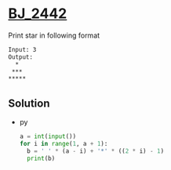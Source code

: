 # [BJ_2442](https://acmicpc.net/problem/2442)

Print star in following format

```txt
Input: 3
Output:
  *
 ***
*****
```

## Solution

* py

  ```py
  a = int(input())
  for i in range(1, a + 1):
    b = ' ' * (a - i) + '*' * ((2 * i) - 1)
    print(b)
  ```

